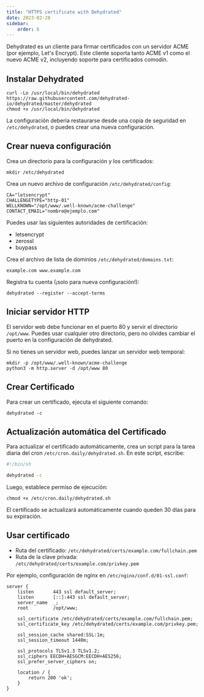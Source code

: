 ```yaml
---
title: "HTTPS certificate with Dehydrated"
date: 2023-02-28
sidebar:
    order: 6
---
```


Dehydrated es un cliente para firmar certificados con un servidor ACME (por ejemplo, Let's Encrypt). Este cliente soporta tanto ACME v1 como el nuevo ACME v2, incluyendo soporte para certificados comodín.

## Instalar Dehydrated

```
curl -Lo /usr/local/bin/dehydrated https://raw.githubusercontent.com/dehydrated-io/dehydrated/master/dehydrated
chmod +x /usr/local/bin/dehydrated
```

La configuración debería restaurarse desde una copia de seguridad en `/etc/dehydrated`, o puedes crear una nueva configuración.

## Crear nueva configuración

Crea un directorio para la configuración y los certificados:

```
mkdir /etc/dehydrated
```

Crea un nuevo archivo de configuración `/etc/dehydrated/config`:

```
CA="letsencrypt"
CHALLENGETYPE="http-01"
WELLKNOWN="/opt/www/.well-known/acme-challenge"
CONTACT_EMAIL="nombre@ejemplo.com"
```

Puedes usar las siguientes autoridades de certificación:

- letsencrypt
- zerossl
- buypass

Crea el archivo de lista de dominios `/etc/dehydrated/domains.txt`:

```
example.com www.example.com
```

Registra tu cuenta (¡solo para nueva configuración!):

```
dehydrated --register --accept-terms
```

## Iniciar servidor HTTP

El servidor web debe funcionar en el puerto 80 y servir el directorio `/opt/www`. Puedes usar cualquier otro directorio, pero no olvides cambiar el puerto en la configuración de dehydrated.

Si no tienes un servidor web, puedes lanzar un servidor web temporal:

```
mkdir -p /opt/www/.well-known/acme-challenge
python3 -m http.server -d /opt/www 80
```

## Crear Certificado

Para crear un certificado, ejecuta el siguiente comando:

```
dehydrated -c
```

## Actualización automática del Certificado

Para actualizar el certificado automáticamente, crea un script para la tarea diaria del cron `/etc/cron.daily/dehydrated.sh`. En este script, escribe:

```sh
#!/bin/sh

dehydrated -c
```

Luego, establece permiso de ejecución:

```
chmod +x /etc/cron.daily/dehydrated.sh
```

El certificado se actualizará automáticamente cuando queden 30 días para su expiración.

## Usar certificado

- Ruta del certificado: `/etc/dehydrated/certs/example.com/fullchain.pem`
- Ruta de la clave privada: `/etc/dehydrated/certs/example.com/privkey.pem`

Por ejemplo, configuración de nginx en `/etc/nginx/conf.d/01-ssl.conf`:

```
server {
    listen       443 ssl default_server;
    listen       [::]:443 ssl default_server;
    server_name  _;
    root         /opt/www;

    ssl_certificate /etc/dehydrated/certs/example.com/fullchain.pem;
    ssl_certificate_key /etc/dehydrated/certs/example.com/privkey.pem;

    ssl_session_cache shared:SSL:1m;
    ssl_session_timeout 1440m;

    ssl_protocols TLSv1.3 TLSv1.2;
    ssl_ciphers EECDH+AESGCM:EECDH+AES256;
    ssl_prefer_server_ciphers on;

    location / {
        return 200 'ok';
    }
}
```